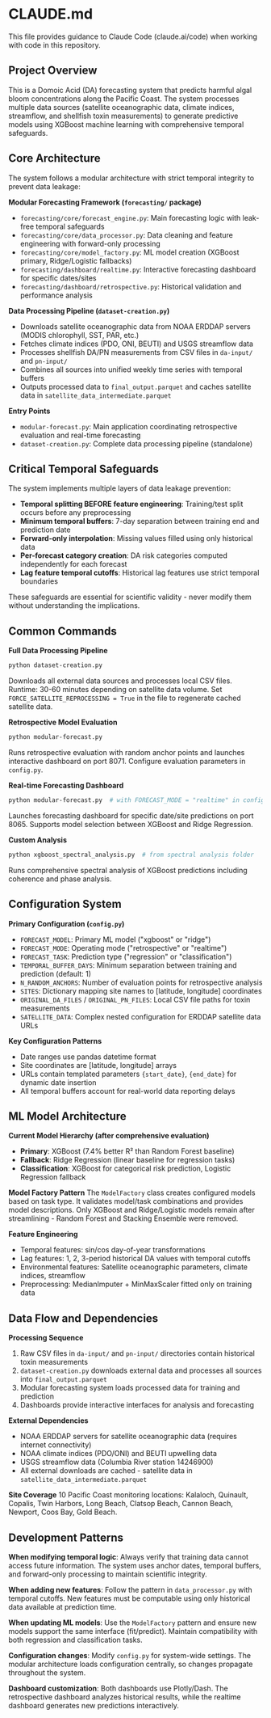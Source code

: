 # CLAUDE.md

This file provides guidance to Claude Code (claude.ai/code) when working with code in this repository.

## Project Overview

This is a Domoic Acid (DA) forecasting system that predicts harmful algal bloom concentrations along the Pacific Coast. The system processes multiple data sources (satellite oceanographic data, climate indices, streamflow, and shellfish toxin measurements) to generate predictive models using XGBoost machine learning with comprehensive temporal safeguards.

## Core Architecture

The system follows a modular architecture with strict temporal integrity to prevent data leakage:

**Modular Forecasting Framework (`forecasting/` package)**
- `forecasting/core/forecast_engine.py`: Main forecasting logic with leak-free temporal safeguards
- `forecasting/core/data_processor.py`: Data cleaning and feature engineering with forward-only processing
- `forecasting/core/model_factory.py`: ML model creation (XGBoost primary, Ridge/Logistic fallbacks)
- `forecasting/dashboard/realtime.py`: Interactive forecasting dashboard for specific dates/sites
- `forecasting/dashboard/retrospective.py`: Historical validation and performance analysis

**Data Processing Pipeline (`dataset-creation.py`)**
- Downloads satellite oceanographic data from NOAA ERDDAP servers (MODIS chlorophyll, SST, PAR, etc.)
- Fetches climate indices (PDO, ONI, BEUTI) and USGS streamflow data
- Processes shellfish DA/PN measurements from CSV files in `da-input/` and `pn-input/`
- Combines all sources into unified weekly time series with temporal buffers
- Outputs processed data to `final_output.parquet` and caches satellite data in `satellite_data_intermediate.parquet`

**Entry Points**
- `modular-forecast.py`: Main application coordinating retrospective evaluation and real-time forecasting
- `dataset-creation.py`: Complete data processing pipeline (standalone)

## Critical Temporal Safeguards

The system implements multiple layers of data leakage prevention:
- **Temporal splitting BEFORE feature engineering**: Training/test split occurs before any preprocessing
- **Minimum temporal buffers**: 7-day separation between training end and prediction date
- **Forward-only interpolation**: Missing values filled using only historical data
- **Per-forecast category creation**: DA risk categories computed independently for each forecast
- **Lag feature temporal cutoffs**: Historical lag features use strict temporal boundaries

These safeguards are essential for scientific validity - never modify them without understanding the implications.

## Common Commands

**Full Data Processing Pipeline**
```bash
python dataset-creation.py
```
Downloads all external data sources and processes local CSV files. Runtime: 30-60 minutes depending on satellite data volume. Set `FORCE_SATELLITE_REPROCESSING = True` in the file to regenerate cached satellite data.

**Retrospective Model Evaluation**
```bash
python modular-forecast.py
```
Runs retrospective evaluation with random anchor points and launches interactive dashboard on port 8071. Configure evaluation parameters in `config.py`.

**Real-time Forecasting Dashboard**
```bash
python modular-forecast.py  # with FORECAST_MODE = "realtime" in config.py
```
Launches forecasting dashboard for specific date/site predictions on port 8065. Supports model selection between XGBoost and Ridge Regression.

**Custom Analysis**
```bash
python xgboost_spectral_analysis.py  # from spectral analysis folder
```
Runs comprehensive spectral analysis of XGBoost predictions including coherence and phase analysis.

## Configuration System

**Primary Configuration (`config.py`)**
- `FORECAST_MODEL`: Primary ML model ("xgboost" or "ridge")
- `FORECAST_MODE`: Operating mode ("retrospective" or "realtime") 
- `FORECAST_TASK`: Prediction type ("regression" or "classification")
- `TEMPORAL_BUFFER_DAYS`: Minimum separation between training and prediction (default: 1)
- `N_RANDOM_ANCHORS`: Number of evaluation points for retrospective analysis
- `SITES`: Dictionary mapping site names to [latitude, longitude] coordinates
- `ORIGINAL_DA_FILES` / `ORIGINAL_PN_FILES`: Local CSV file paths for toxin measurements
- `SATELLITE_DATA`: Complex nested configuration for ERDDAP satellite data URLs

**Key Configuration Patterns**
- Date ranges use pandas datetime format
- Site coordinates are [latitude, longitude] arrays
- URLs contain templated parameters `{start_date}`, `{end_date}` for dynamic date insertion
- All temporal buffers account for real-world data reporting delays

## ML Model Architecture

**Current Model Hierarchy (after comprehensive evaluation)**
- **Primary**: XGBoost (7.4% better R² than Random Forest baseline)
- **Fallback**: Ridge Regression (linear baseline for regression tasks)
- **Classification**: XGBoost for categorical risk prediction, Logistic Regression fallback

**Model Factory Pattern**
The `ModelFactory` class creates configured models based on task type. It validates model/task combinations and provides model descriptions. Only XGBoost and Ridge/Logistic models remain after streamlining - Random Forest and Stacking Ensemble were removed.

**Feature Engineering**
- Temporal features: sin/cos day-of-year transformations
- Lag features: 1, 2, 3-period historical DA values with temporal cutoffs
- Environmental features: Satellite oceanographic parameters, climate indices, streamflow
- Preprocessing: MedianImputer + MinMaxScaler fitted only on training data

## Data Flow and Dependencies

**Processing Sequence**
1. Raw CSV files in `da-input/` and `pn-input/` directories contain historical toxin measurements
2. `dataset-creation.py` downloads external data and processes all sources into `final_output.parquet`
3. Modular forecasting system loads processed data for training and prediction
4. Dashboards provide interactive interfaces for analysis and forecasting

**External Dependencies**
- NOAA ERDDAP servers for satellite oceanographic data (requires internet connectivity)
- NOAA climate indices (PDO/ONI) and BEUTI upwelling data
- USGS streamflow data (Columbia River station 14246900)
- All external downloads are cached - satellite data in `satellite_data_intermediate.parquet`

**Site Coverage**
10 Pacific Coast monitoring locations: Kalaloch, Quinault, Copalis, Twin Harbors, Long Beach, Clatsop Beach, Cannon Beach, Newport, Coos Bay, Gold Beach.

## Development Patterns

**When modifying temporal logic**: Always verify that training data cannot access future information. The system uses anchor dates, temporal buffers, and forward-only processing to maintain scientific integrity.

**When adding new features**: Follow the pattern in `data_processor.py` with temporal cutoffs. New features must be computable using only historical data available at prediction time.

**When updating ML models**: Use the `ModelFactory` pattern and ensure new models support the same interface (fit/predict). Maintain compatibility with both regression and classification tasks.

**Configuration changes**: Modify `config.py` for system-wide settings. The modular architecture loads configuration centrally, so changes propagate throughout the system.

**Dashboard customization**: Both dashboards use Plotly/Dash. The retrospective dashboard analyzes historical results, while the realtime dashboard generates new predictions interactively.